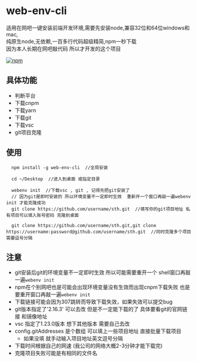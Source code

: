 # web-env-cli
适用在网吧一键安装前端开发环境,需要先安装node,兼容32位和64位windows和mac,  
纯原生node,无依赖,一百多行代码超级精简,npm一秒下载  
因为本人长期在网吧敲代码 所以才开发的这个项目  


[![npm](https://img.shields.io/npm/v/npm.svg)](https://www.npmjs.com/package/web-env-cli)

## 具体功能  
+ 判断平台  
+ 下载cnpm  
+ 下载yarn  
+ 下载git  
+ 下载vsc  
+ git项目克隆

##  使用  
```
  npm install -g web-env-cli  //全局安装

  cd ~/Desktop  //进入到桌面 或指定目录

  webenv init  //下载vsc , git , 记得先把git安装了
  // 因为git是即时安装的 所以环境变量不一定即时生效  重新开一个窗口再敲一遍webenv init 才能克隆成功  
  git clone https://github.com/username/sth.git  //填写你的git项目地址 私有项目可以填入账号密码 克隆到桌面  

  git clone https://github.com/username/sth.git,git clone https://username:password@github.com/username/sth.git  //同时克隆多个项目需要逗号分隔
```

## 注意  
+ git安装后git的环境变量不一定即时生效 所以可能需要重开一个 shell窗口再敲一遍`webenv init`  
+ npm在个别网吧也是可能会出现环境变量没有生效而出现cnpm下载失败 也是要重开窗口再敲一遍`webenv init`
+ 下载链接可能会因为307跳转而导致下载失效，如果失效可以提交bug  
+ git版本指定了'2.16.3' 可以去改 但是不一定能下载的了 具体要看git的官网链接 和镜像地址
+ vsc 指定了1.23.0版本 想下其他版本 需要自己去改
+ config.gitAddresses 是个数组 可以填上一些项目地址 直接批量下载项目
  + 如果没填 就手动输入项目地址英文逗号分隔  
+ 下载时间根据自己的网速 (我公司的网络大概2-3分钟才能下载完)
+ 克隆项目失败可能是有相同的文件名